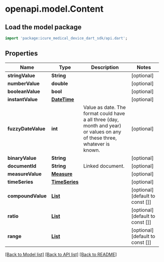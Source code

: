 # openapi.model.Content

## Load the model package
```dart
import 'package:icure_medical_device_dart_sdk/api.dart';
```

## Properties
Name | Type | Description | Notes
------------ | ------------- | ------------- | -------------
**stringValue** | **String** |  | [optional] 
**numberValue** | **double** |  | [optional] 
**booleanValue** | **bool** |  | [optional] 
**instantValue** | [**DateTime**](DateTime.md) |  | [optional] 
**fuzzyDateValue** | **int** | Value as date. The format could have a all three (day, month and year) or values on any of these three, whatever is known. | [optional] 
**binaryValue** | **String** |  | [optional] 
**documentId** | **String** | Linked document. | [optional] 
**measureValue** | [**Measure**](Measure.md) |  | [optional] 
**timeSeries** | [**TimeSeries**](TimeSeries.md) |  | [optional] 
**compoundValue** | [**List<DataSample>**](DataSample.md) |  | [optional] [default to const []]
**ratio** | [**List<Measure>**](Measure.md) |  | [optional] [default to const []]
**range** | [**List<Measure>**](Measure.md) |  | [optional] [default to const []]

[[Back to Model list]](../README.md#documentation-for-models) [[Back to API list]](../README.md#documentation-for-api-endpoints) [[Back to README]](../README.md)


